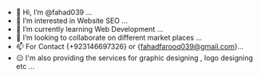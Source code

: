 - 👋 Hi, I’m @fahad039 ...
- 👀 I’m interested in Website SEO ...
- 🌱 I’m currently learning Web Development ...
- 💞️ I’m looking to collaborate on different market places ...
- 📫 For Contact {+923146697326} or {fahadfarooq039@gmail.com}...
- 😑 I'm also providing the services for graphic designing , logo designing etc ...
<!---
fadii039/fadii039 is a ✨ special ✨ repository because its `README.md` (this file) appears on your GitHub profile.
You can click the Preview link to take a look at your changes.
--->
